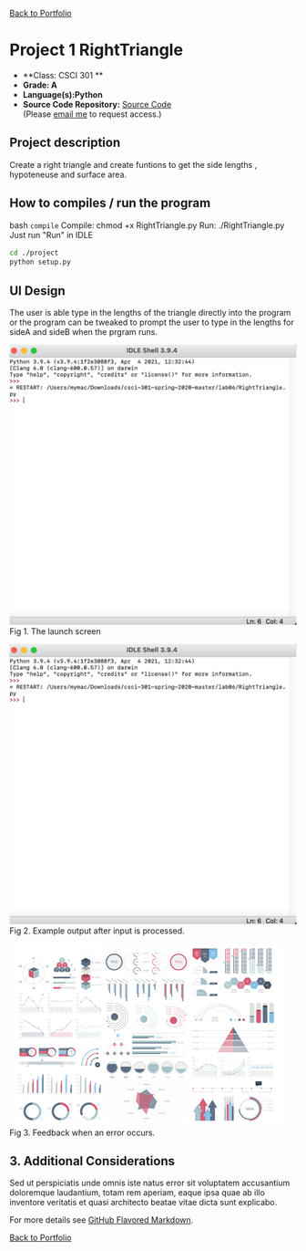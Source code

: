 [Back to Portfolio](./index.md)

Project 1 RightTriangle
===============

-   **Class: CSCI 301 ** 
-   **Grade: A**
-   **Language(s):Python**
-   **Source Code Repository:** [Source Code](https://github.com/Malik526/RightTriangle_SrcCode.git)  
    (Please [email me](mailto:example@csustudent.net?subject=GitHub%20Access) to request access.)

## Project description
Create a right triangle and create funtions to get the side lengths , hypoteneuse and surface area. 

## How to compiles / run the program

bash
```compile```
Compile: chmod +x RightTriangle.py
Run: ./RightTriangle.py
Just run "Run" in IDLE


```bash
cd ./project
python setup.py
```

## UI Design
The user is able type in the lengths of the triangle directly into the program or the program can be tweaked to prompt the user to type in the lengths for sideA and sideB when the prgram runs.

![screenshot](images/Screenshot_output.png)
Fig 1. The launch screen

![screenshot](images/Screenshot_output.png)
Fig 2. Example output after input is processed.

![screenshot](images/dummy_thumbnail.jpg)
Fig 3. Feedback when an error occurs.

## 3. Additional Considerations

Sed ut perspiciatis unde omnis iste natus error sit voluptatem accusantium doloremque laudantium, totam rem aperiam, eaque ipsa quae ab illo inventore veritatis et quasi architecto beatae vitae dicta sunt explicabo. 

For more details see [GitHub Flavored Markdown](https://guides.github.com/features/mastering-markdown/).

[Back to Portfolio](./index.md)
